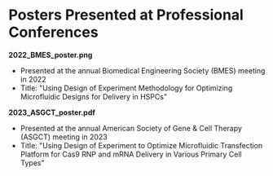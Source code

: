 # Posters Presented at Professional Conferences

**2022_BMES_poster.png**
* Presented at the annual Biomedical Engineering Society (BMES) meeting in 2022
* Title: "Using Design of Experiment Methodology for Optimizing Microfluidic Designs for Delivery in HSPCs"


**2023_ASGCT_poster.pdf**
* Presented at the annual American Society of Gene & Cell Therapy (ASGCT) meeting in 2023
* Title: "Using Design of Experiment to Optimize Microfluidic Transfection Platform for Cas9 RNP and mRNA Delivery in Various Primary Cell Types"